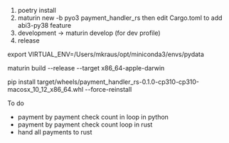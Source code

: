 1) poetry install 
2) maturin new -b pyo3 payment_handler_rs then edit Cargo.toml to add abi3-py38 feature
3) development -> maturin develop (for dev profile)
4) release

export VIRTUAL_ENV=/Users/mkraus/opt/miniconda3/envs/pydata

maturin build --release --target x86_64-apple-darwin

pip install target/wheels/payment_handler_rs-0.1.0-cp310-cp310-macosx_10_12_x86_64.whl --force-reinstall

To do

- payment by payment check count in loop in python
- payment by payment check count loop in rust
- hand all payments to rust



